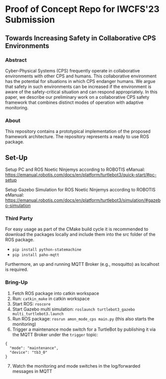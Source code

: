 # Proof of Concept Repo for IWCFS'23 Submission

## Towards Increasing Safety in Collaborative CPS Environments

### Abstract
Cyber-Physical Systems (CPS) frequently operate in collaborative environments with other CPS and humans. This collaborative environment has the potential for situations in which CPS endanger humans. We argue that safety in such environments can be increased if the environment is aware of the safety-critical situation and can respond appropriately. In this paper, we describe our preliminary work on a collaborative CPS safety framework that combines distinct modes of operation with adaptive monitoring.

### About
This repository contains a prototypical implementation of the proposed framework architecture.
The repository represents a ready to use ROS package.

## Set-Up

Setup PC and ROS Noetic Ninjemys according to ROBOTIS
eManual: https://emanual.robotis.com/docs/en/platform/turtlebot3/quick-start/#pc-setup

Setup Gazebo Simulation for ROS Noetic Ninjemys according to ROBOTIS
eManual: https://emanual.robotis.com/docs/en/platform/turtlebot3/simulation/#gazebo-simulation

### Third Party

For easy usage as part of the CMake build cycle it is recommended to download the packages locally and include them into
the src folder of the ROS package.

- ```pip install python-statemachine```
- ```pip install paho-mqtt```

Furthermore, an up and running MQTT Broker (e.g., mosquitto) as localhost is required.

### Bring-Up

1. Fetch ROS package into catkin workspace
2. Run: ```catkin_make``` in catkin workspace
3. Start ROS: ```roscore```
4. Start Gazebo multi simulation: ```roslaunch turtlebot3_gazebo multi_turtlebot3.launch```
5. Run ROS package: ```rosrun amon_mode_cps main.py``` (this also starts the monitoring)
6. Trigger a maintenance mode switch for a TurtleBot by publishing it via the MQTT Broker under the `trigger` topic:

```
{
  "mode": "maintenance",
  "device": "tb3_0"
}
```

7. Watch the monitoring and mode switches in the log/forwarded messages in MQTT
